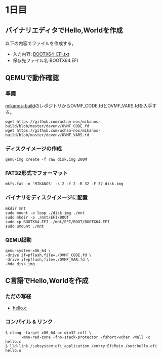 # 1日目
## バイナリエディタでHello,Worldを作成
以下の内容でファイルを作成する。
- 入力内容: [BOOTX64_EFI.txt](.asm/BOOTX64_EFI.txt)
- 保存先ファイル名:BOOTX64.EFI
## QEMUで動作確認
### 準備
[mikanos-build](https://github.com/uchan-nos/mikanos-build/)のレポジトリからOVMF_CODE.fdとOVMF_VARS.fdを入手する。
```
wget https://github.com/uchan-nos/mikanos-build/blob/master/devenv/OVMF_CODE.fd
wget https://github.com/uchan-nos/mikanos-build/blob/master/devenv/OVMF_VARS.fd
```

### ディスクイメージの作成
```
qemu-img create -f raw disk.img 200M
```
### FAT32形式でフォーマット
```
mkfs.fat -n 'MIKANOS' -s 2 -f 2 -R 32 -F 32 disk.img
```
### バイナリをディスクイメージに配置
```
mkdir mnt
sudo mount -o loop ./disk.img ./mnt
sudo mkdir -p ./mnt/EFI/BOOT
sudo cp BOOTX64.EFI ./mnt/EFI/BOOT/BOOTX64.EFI
sudo umount ./mnt
```
### QEMU起動
```
qemu-system-x86_64 \
-drive if=pflash,file=./OVMF_CODE.fd \
-drive if=pflash,file=./OVMF_VAR.fd \
-hda disk.img
```
## C言語でHello,Worldを作成
### ただの写経
- [hello.c](./c/hello.c)
### コンパイル & リンク
```
$ clang -target x86_64-pc-win32-coff \
       -mno-red-zone -fno-stack-protector -fshort-wchar -Wall -c hello.c 
$ lld-link /subsystem:efi_application /entry:EfiMain /out:hello.efi hello.o
```
